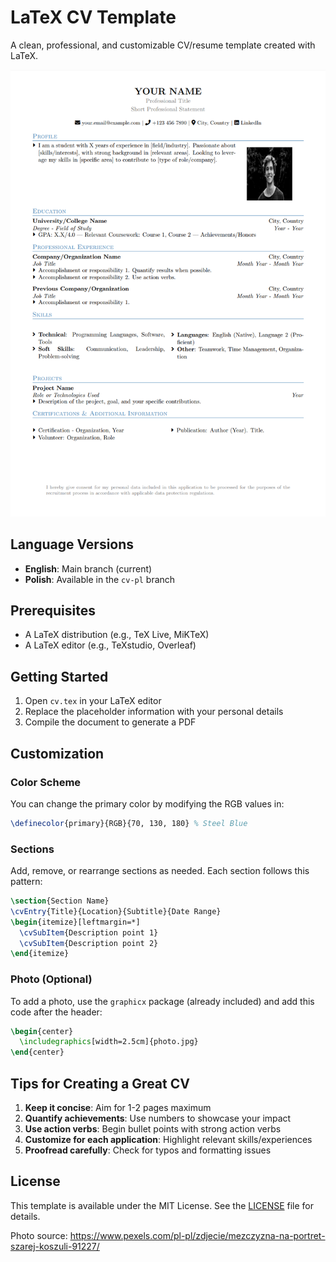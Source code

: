 # LaTeX CV Template

A clean, professional, and customizable CV/resume template created with LaTeX.

![CV Preview](images/cv-preview.jpg)

## Language Versions

- **English**: Main branch (current)
- **Polish**: Available in the `cv-pl` branch

## Prerequisites

- A LaTeX distribution (e.g., TeX Live, MiKTeX)
- A LaTeX editor (e.g., TeXstudio, Overleaf)

## Getting Started

1. Open `cv.tex` in your LaTeX editor
2. Replace the placeholder information with your personal details
3. Compile the document to generate a PDF

## Customization

### Color Scheme

You can change the primary color by modifying the RGB values in:

```tex
\definecolor{primary}{RGB}{70, 130, 180} % Steel Blue
```

### Sections

Add, remove, or rearrange sections as needed. Each section follows this pattern:

```tex
\section{Section Name}
\cvEntry{Title}{Location}{Subtitle}{Date Range}
\begin{itemize}[leftmargin=*]
  \cvSubItem{Description point 1}
  \cvSubItem{Description point 2}
\end{itemize}
```

### Photo (Optional)

To add a photo, use the `graphicx` package (already included) and add this code after the header:

```tex
\begin{center}
  \includegraphics[width=2.5cm]{photo.jpg}
\end{center}
```

## Tips for Creating a Great CV

1. **Keep it concise**: Aim for 1-2 pages maximum
2. **Quantify achievements**: Use numbers to showcase your impact
3. **Use action verbs**: Begin bullet points with strong action verbs
4. **Customize for each application**: Highlight relevant skills/experiences
5. **Proofread carefully**: Check for typos and formatting issues

## License

This template is available under the MIT License. See the [LICENSE](LICENSE) file for details.

Photo source: https://www.pexels.com/pl-pl/zdjecie/mezczyzna-na-portret-szarej-koszuli-91227/